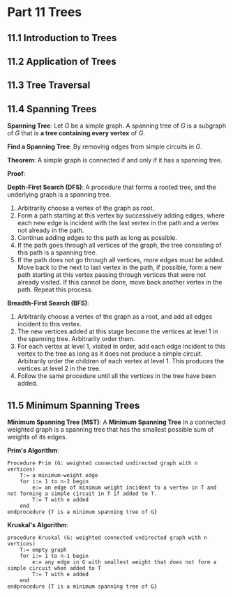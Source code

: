 # Part 11 Trees

## 11.1 Introduction to Trees

## 11.2 Application of Trees

## 11.3 Tree Traversal

## 11.4 Spanning Trees

**Spanning Tree**: Let $G$ be a simple graph. A spanning tree of $G$ is a subgraph of $G$ that is **a tree containing every vertex** of $G$.

**Find a Spanning Tree**: By removing edges from simple circuits in $G$.

**Theorem**: A simple graph is connected if and only if it has a spanning tree.

**Proof**:

**Depth-First Search (DFS)**: A procedure that forms a rooted tree, and the underlying graph is a spanning tree.

1. Arbitrarily choose a vertex of the graph as root.
2. Form a path starting at this vertex by successively adding edges, where each new edge is incident with the last vertex in the path and a vertex not already in the path.
3. Continue adding edges to this path as long as possible.
4. If the path goes through all vertices of the graph, the tree consisting of this path is a spanning tree.
5. If the path does not go through all vertices, more edges must be added. Move back to the next to last vertex in the path, if possible, form a new path starting at this vertex passing through vertices that were not already visited. If this cannot be done, move back another vertex in the path. Repeat this process.

**Breadth-First Search (BFS)**: 

1. Arbitrarily choose a vertex of the graph as a root, and add all edges incident to this vertex.
2. The new vertices added at this stage become the vertices at level 1 in the spanning tree. Arbitrarily order them.
3. For each vertex at level 1, visited in order, add each edge incident to this vertex to the tree as long as it does not produce a simple circuit. Arbitrarily order the children of each vertex at level 1. This produces the vertices at level 2 in the tree.
4. Follow the same procedure until all the vertices in the tree have been added.

## 11.5 Minimum Spanning Trees

**Minimum Spanning Tree (MST)**: A **Minimum Spanning Tree** in a connected weighted graph is a spanning tree that has the smallest possible sum of weights of its edges.

**Prim's Algorithm**:

```plaintext
Procedure Prim (G: weighted connected undirected graph with n vertices)
    T:= a minimum-weight edge 
    for i:= 1 to n-2 begin
        e:= an edge of minimum weight incident to a vertex in T and not forming a simple circuit in T if added to T.
        T:= T with e added
    end
endprocedure {T is a minimum spanning tree of G}
```

**Kruskal's Algorithm**:

```plaintext
procedure Kruskal (G: weighted connected undirected graph with n vertices)
    T:= empty graph 
    for i:= 1 to n-1 begin
        e:= any edge in G with smallest weight that does not form a simple circuit when added to T
        T:= T with e added
    end 
endprocedure {T is a minimum spanning tree of G}
```